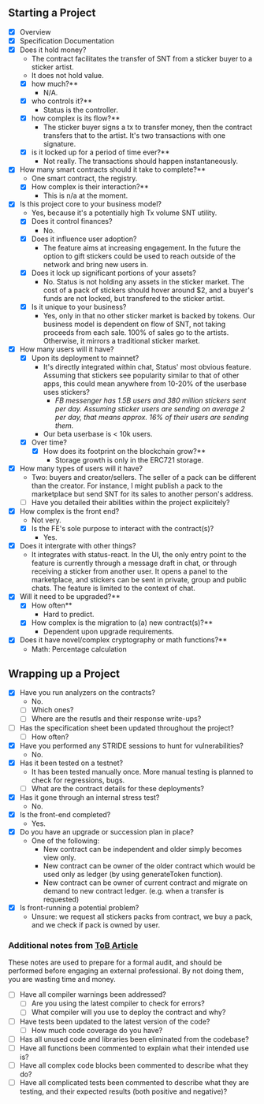## Starting a Project
- [x] Overview
- [x] Specification Documentation
- [x] Does it hold money?
    - The contract facilitates the transfer of SNT from a sticker buyer to a sticker artist.
    - It does not hold value.
    - [x] how much?**
        - N/A.
    - [x] who controls it?**
        - Status is the controller. 
    - [x] how complex is its flow?**
        - The sticker buyer signs a tx to transfer money, then the contract transfers that to the artist. It's two transactions with one signature.
    - [x] is it locked up for a period of time ever?**
        - Not really. The transactions should happen instantaneously. 
- [x] How many smart contracts should it take to complete?**
    - One smart contract, the registry. 
    - [x] How complex is their interaction?**
        - This is n/a at the moment.
- [x] Is this project core to your business model?
    - Yes, because it's a potentially high Tx volume SNT utility.
    - [x] Does it control finances?
        - No.
    - [x] Does it influence user adoption?
        - The feature aims at increasing engagement. In the future the option to gift stickers could be used to reach outside of the network and bring new users in. 
    - [x] Does it lock up significant portions of your assets?
        - No. Status is not holding any assets in the sticker market. The cost of a pack of stickers should hover around $2, and a buyer's funds are not locked, but transfered to the sticker artist. 
    - [x] Is it unique to your business?
        - Yes, only in that no other sticker market is backed by tokens. Our business model is dependent on flow of SNT, not taking proceeds from each sale. 100% of sales go to the artists. Otherwise, it mirrors a traditional sticker market. 
- [x] How many users will it have?
    - [x] Upon its deployment to mainnet?
        - It's directly integrated within chat, Status' most obvious feature. Assuming that stickers see popularity similar to that of other apps, this could mean anywhere from 10-20% of the userbase uses stickers? 
            - _FB messenger has 1.5B users and 380 million stickers sent per day. Assuming sticker users are sending on average 2 per day, that means approx. 16% of their users are sending them._  
        - Our beta userbase is < 10k users.
    - [x] Over time?
        - [x] How does its footprint on the blockchain grow?**
            - Storage growth is only in the ERC721 storage. 
- [x] How many types of users will it have?
    - Two: buyers and creator/sellers. The seller of a pack can be different than the creator. For instance, I might publish a pack to the marketplace but send SNT for its sales to another person's address. 
    - [ ] Have you detailed their abilities within the project explicitely?
- [x] How complex is the front end?
    - Not very.
    - [x] Is the FE's sole purpose to interact with the contract(s)?
        - Yes.
- [x] Does it intergrate with other things?
    - It integrates with status-react. In the UI, the only entry point to the feature is currently through a message draft in chat, or through receiving a sticker from another user. It opens a panel to the marketplace, and stickers can be sent in private, group and public chats. The feature is limited to the context of chat.
- [x] Will it need to be upgraded?**
    - [x] How often**
        - Hard to predict.
    - [x] How complex is the migration to (a) new contract(s)?**
        - Dependent upon upgrade requirements. 
- [x] Does it have novel/complex cryptography or math functions?**
    - Math: Percentage calculation

## Wrapping up a Project
- [x] Have you run analyzers on the contracts?
    - No.
    - [ ] Which ones?
    - [ ] Where are the resutls and their response write-ups?
- [ ] Has the specification sheet been updated throughout the project?
    - [ ] How often?
- [x] Have you performed any STRIDE sessions to hunt for vulnerabilities?
    - No.
- [x] Has it been tested on a testnet?
    - It has been tested manually once. More manual testing is planned to check for regressions, bugs.
    - [ ] What are the contract details for these deployments?
- [x] Has it gone through an internal stress test?
    - No.
- [x] Is the front-end completed?
    - Yes.
- [x] Do you have an upgrade or succession plan in place?
    - One of the following:
        - New contract can be independent and older simply becomes view only. 
        - New contract can be owner of the older contract which would be used only as ledger (by using generateToken function).
        - New contract can be owner of current contract and migrate on demand to new contract ledger. (e.g. when a transfer is requested)
- [x] Is front-running a potential problem?
    - Unsure: we request all stickers packs from contract, we buy a pack, and we check if pack is owned by user.

### Additional notes from [ToB Article](https://blog.trailofbits.com/2018/04/06/how-to-prepare-for-a-security-audit/)
These notes are used to prepare for a formal audit, and should be performed before engaging an external professional.  By not doing them, you are wasting time and money.
- [ ] Have all compiler warnings been addressed?
    - [ ] Are you using the latest compiler to check for errors?
    - [ ] What compiler will you use to deploy the contract and why?
- [ ] Have tests been updated to the latest version of the code?
    - [ ] How much code coverage do you have?
- [ ] Has all unused code and libraries been eliminated from the codebase?
- [ ] Have all functions been commented to explain what their intended use is?
- [ ] Have all complex code blocks been commented to describe what they do?
- [ ] Have all complicated tests been commented to describe what they are testing, and their expected results (both positive and negative)?